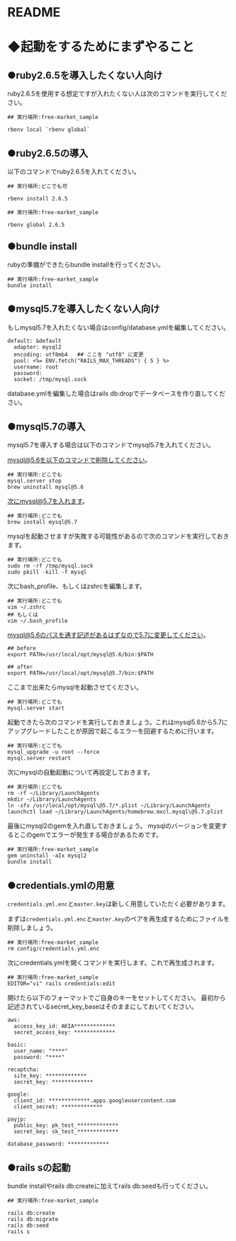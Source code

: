 # README

# ◆起動をするためにまずやること

## ●ruby2.6.5を導入したくない人向け

ruby2.6.5を使用する想定ですが入れたくない人は次のコマンドを実行してください。

```
## 実行場所:free-market_sample

rbenv local `rbenv global`
```

## ●ruby2.6.5の導入

以下のコマンドでruby2.6.5を入れてください。

```
## 実行場所:どこでも可

rbenv install 2.6.5
```

```
## 実行場所:free-market_sample

rbenv global 2.6.5
```

## ●bundle install

rubyの準備ができたらbundle installを行ってください。

```
## 実行場所:free-market_sample
bundle install
```

## ●mysql5.7を導入したくない人向け

もしmysql5.7を入れたくない場合はconfig/database.ymlを編集してください。

```
default: &default
  adapter: mysql2
  encoding: utf8mb4   ## ここを "utf8" に変更
  pool: <%= ENV.fetch("RAILS_MAX_THREADS") { 5 } %>
  username: root
  password:
  socket: /tmp/mysql.sock
```

database.ymlを編集した場合はrails db:dropでデータベースを作り直してください。

## ●mysql5.7の導入

mysql5.7を導入する場合は以下のコマンドでmysql5.7を入れてください。

mysql@5.6を以下のコマンドで削除してください。

```bash:
## 実行場所:どこでも
mysql.server stop
brew uninstall mysql@5.6
```

次にmysql@5.7を入れます。

```bash:
## 実行場所:どこでも
brew install mysql@5.7
```

mysqlを起動させますが失敗する可能性があるので次のコマンドを実行しておきます。

```bash:
## 実行場所:どこでも
sudo rm -rf /tmp/mysql.sock
sudo pkill -kill -f mysql
```

次にbash_profile、もしくはzshrcを編集します。

```bash:
## 実行場所:どこでも
vim ~/.zshrc
## もしくは
vim ~/.bash_profile
```

mysql@5.6のパスを通す記述があるはずなので5.7に変更してください。

```bash:
## before
export PATH=/usr/local/opt/mysql@5.6/bin:$PATH

## after
export PATH=/usr/local/opt/mysql@5.7/bin:$PATH
```

ここまで出来たらmysqlを起動させてください。

```bash:
## 実行場所:どこでも
mysql.server start
```

起動できたら次のコマンドを実行しておきましょう。これはmysql5.6から5.7にアップグレードしたことが原因で起こるエラーを回避するために行います。

```
## 実行場所:どこでも
mysql_upgrade -u root --force
mysql.server restart
```

次にmysqlの自動起動について再設定しておきます。

```
## 実行場所:どこでも
rm -rf ~/Library/LaunchAgents
mkdir ~/Library/LaunchAgents
ln -sfv /usr/local/opt/mysql\@5.7/*.plist ~/Library/LaunchAgents
launchctl load ~/Library/LaunchAgents/homebrew.mxcl.mysql\@5.7.plist 
```

最後にmysql2のgemを入れ直しておきましょう。
mysqlのバージョンを変更するとこのgemでエラーが発生する場合があるためです。

```bash:
## 実行場所:free-market_sample
gem uninstall -aIx mysql2
bundle install
```

## ●credentials.ymlの用意

`credentials.yml.enc`と`master.key`は新しく用意していただく必要があります。

まずは`credentials.yml.enc`と`master.key`のペアを再生成するためにファイルを削除しましょう。

```
## 実行場所:free-market_sample
rm config/credentials.yml.enc
```

次にcredentials.ymlを開くコマンドを実行します。これで再生成されます。

```
## 実行場所:free-market_sample
EDITOR="vi" rails credentials:edit
```

開けたら以下のフォーマットでご自身のキーをセットしてください。
最初から記述されているsecret_key_baseはそのままにしておいてください。

```
aws:
  access_key_id: AKIA*************
  secret_access_key: *************

basic:
  user_name: "****"
  password: "****"

recaptcha:
  site_key: *************
  secret_key: *************

google:
  client_id: *************.apps.googleusercontent.com
  client_secret: *************
 
payjp:
  public_key: pk_test_*************
  secret_key: sk_test_*************

database_password: *************
```

## ●rails sの起動

bundle installやrails db:createに加えてrails db:seedも行ってください。

```
## 実行場所:free-market_sample

rails db:create
rails db:migrate
rails db:seed
rails s
```
